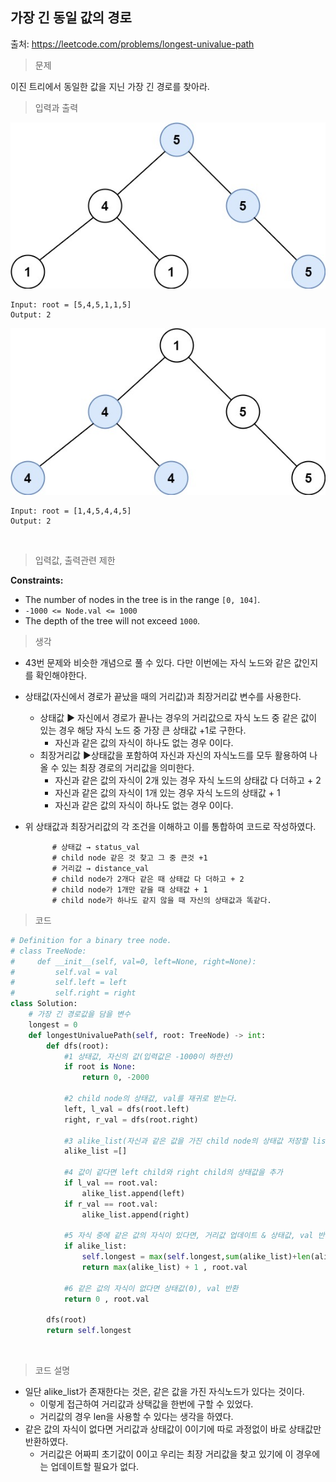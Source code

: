 ## 가장 긴 동일 값의 경로

출처: https://leetcode.com/problems/longest-univalue-path     



> 문제

이진 트리에서 동일한 값을 지닌 가장 긴 경로를 찾아라.    



> 입력과 출력

![img](44.Longest_Univalue_Path.assets/ex1.jpg)

```
Input: root = [5,4,5,1,1,5]
Output: 2
```

![img](44.Longest_Univalue_Path.assets/ex2.jpg)

```
Input: root = [1,4,5,4,4,5]
Output: 2
```

​     

> 입력값, 출력관련 제한

**Constraints:**

- The number of nodes in the tree is in the range `[0, 104]`.
- `-1000 <= Node.val <= 1000`
- The depth of the tree will not exceed `1000`.    



> 생각

* 43번 문제와 비슷한 개념으로 풀 수 있다. 다만 이번에는 자식 노드와 같은 값인지를 확인해야한다.
* 상태값(자신에서 경로가 끝났을 때의 거리값)과 최장거리값 변수를 사용한다.
  * 상태값
    ▶ 자신에서 경로가 끝나는 경우의 거리값으로 자식 노드 중 같은 값이 있는 경우
    해당 자식 노드 중 가장 큰 상태값 +1로 구한다.
    * 자신과 같은 값의 자식이 하나도 없는 경우 0이다.
  * 최장거리값
    ▶상태값을 포함하여 자신과 자신의 자식노드를 모두 활용하여 나올 수 있는 최장 경로의 
    거리값을 의미한다.
    * 자신과 같은 값의 자식이 2개 있는 경우 자식 노드의  상태값 다 더하고 + 2
    * 자신과 같은 값의 자식이 1개 있는 경우 자식 노드의 상태값 + 1
    * 자신과 같은 값의 자식이 하나도 없는 경우 0이다.

* 위 상태값과 최장거리값의 각 조건을 이해하고 이를 통합하여 코드로 작성하였다. 



            # 상태값 → status_val
            # child node 같은 것 찾고 그 중 큰것 +1
            # 거리값 → distance_val
            # child node가 2개다 같은 때 상태값 다 더하고 + 2
            # child node가 1개만 같을 때 상태값 + 1
            # child node가 하나도 같지 않을 때 자신의 상태값과 똑같다.
> 코드

```python
# Definition for a binary tree node.
# class TreeNode:
#     def __init__(self, val=0, left=None, right=None):
#         self.val = val
#         self.left = left
#         self.right = right
class Solution:
    # 가장 긴 경로값을 담을 변수 
    longest = 0
    def longestUnivaluePath(self, root: TreeNode) -> int:
        def dfs(root):
            #1 상태값, 자신의 값(입력값은 -1000이 하한선)
            if root is None:
                return 0, -2000
            
            #2 child node의 상태값, val를 재귀로 받는다.
            left, l_val = dfs(root.left)
            right, r_val = dfs(root.right)
            
            #3 alike_list(자신과 같은 값을 가진 child node의 상태값 저장할 list)
            alike_list =[]

            #4 값이 같다면 left child와 right child의 상태값을 추가
            if l_val == root.val:
                alike_list.append(left)
            if r_val == root.val:
                alike_list.append(right)
            
            #5 자식 중에 같은 값의 자식이 있다면, 거리값 업데이트 & 상태값, val 반환
            if alike_list:
                self.longest = max(self.longest,sum(alike_list)+len(alike_list))
                return max(alike_list) + 1 , root.val
            
            #6 같은 값의 자식이 없다면 상태값(0), val 반환
            return 0 , root.val
        
        dfs(root)
        return self.longest
```

​    

> 코드 설명

* 일단 alike_list가 존재한다는 것은, 같은 값을 가진 자식노드가 있다는 것이다.
  * 이렇게 접근하여 거리값과 상택값을 한번에 구할 수 있었다.
  * 거리값의 경우 len을 사용할 수 있다는 생각을 하였다.
* 같은 값의 자식이 없다면 거리값과 상태값이 0이기에 따로 과정없이 바로 상태값만 반환하였다.
  * 거리값은 어짜피 초기값이 0이고 우리는 최장 거리값을 찾고 있기에 이 경우에는 업데이트할 필요가 없다.

